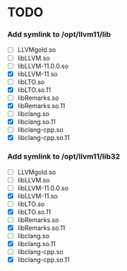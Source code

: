 # TODO

### Add symlink to /opt/llvm11/lib

- [ ] LLVMgold.so
- [ ] libLLVM.so
- [ ] libLLVM-11.0.0.so
- [x] libLLVM-11.so
- [ ] libLTO.so
- [x] libLTO.so.11
- [ ] libRemarks.so
- [x] libRemarks.so.11
- [ ] libclang.so
- [x] libclang.so.11
- [ ] libclang-cpp.so
- [x] libclang-cpp.so.11

### Add symlink to /opt/llvm11/lib32

- [ ] LLVMgold.so
- [ ] libLLVM.so
- [ ] libLLVM-11.0.0.so
- [x] libLLVM-11.so
- [ ] libLTO.so
- [x] libLTO.so.11
- [ ] libRemarks.so
- [x] libRemarks.so.11
- [ ] libclang.so
- [x] libclang.so.11
- [ ] libclang-cpp.so
- [x] libclang-cpp.so.11
